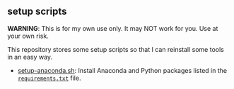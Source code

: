 ## setup scripts

**WARNING**: This is for my own use only. It may NOT work for you. Use at your own risk.

This repository stores some setup scripts so that I can reinstall some tools
in an easy way.

- [setup-anaconda.sh](setup-anaconda.sh): Install Anaconda and Python packages
  listed in the [`requirements.txt`](requirements.txt) file.
